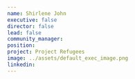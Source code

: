 ```yaml
---
name: Shirlene John
executive: false
director: false
lead: false
community_manager:   
position:  
project: Project Refugees
image: ../assets/default_exec_image.png
linkedin: 
---
```


